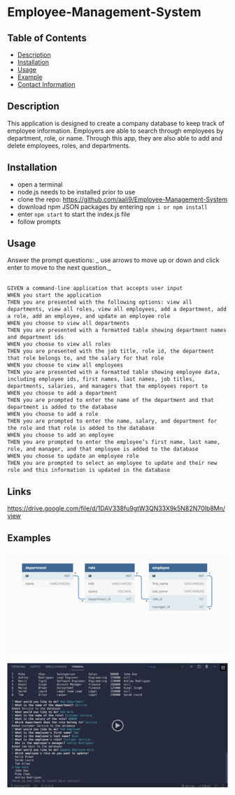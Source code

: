 # Employee-Management-System

## Table of Contents

- [Description](#description)
- [Installation](#installation)
- [Usage](#usage)
- [Example](#examples)
- [Contact Information](#contact)

## Description

This application is designed to create a company database to keep track of employee information. Employers are able to search through employees by department, role, or name. Through this app, they are also able to add and delete employees, roles, and departments.

## Installation

- open a terminal 
- node.js needs to be installed prior to use
- clone the repo: https://github.com/aali9/Employee-Management-System
- download npm JSON packages by entering `npm i or npm install`
- enter `npm start` to start the index.js file
- follow prompts

## Usage

Answer the prompt questions: _ use arrows to move up or down and click enter to move to the next question._

```

GIVEN a command-line application that accepts user input
WHEN you start the application
THEN you are presented with the following options: view all departments, view all roles, view all employees, add a department, add a role, add an employee, and update an employee role
WHEN you choose to view all departments
THEN you are presented with a formatted table showing department names and department ids
WHEN you choose to view all roles
THEN you are presented with the job title, role id, the department that role belongs to, and the salary for that role
WHEN you choose to view all employees
THEN you are presented with a formatted table showing employee data, including employee ids, first names, last names, job titles, departments, salaries, and managers that the employees report to
WHEN you choose to add a department
THEN you are prompted to enter the name of the department and that department is added to the database
WHEN you choose to add a role
THEN you are prompted to enter the name, salary, and department for the role and that role is added to the database
WHEN you choose to add an employee
THEN you are prompted to enter the employee’s first name, last name, role, and manager, and that employee is added to the database
WHEN you choose to update an employee role
THEN you are prompted to select an employee to update and their new role and this information is updated in the database 

```
## Links 

https://drive.google.com/file/d/1DAV338fu9gtW3QN33X9k5N82N70Ib8Mn/view

## Examples

![alt text](/images/12-sql-homework-demo-01.png)

![alt text](/images/12-sql-homework-video-thumbnail.png)
